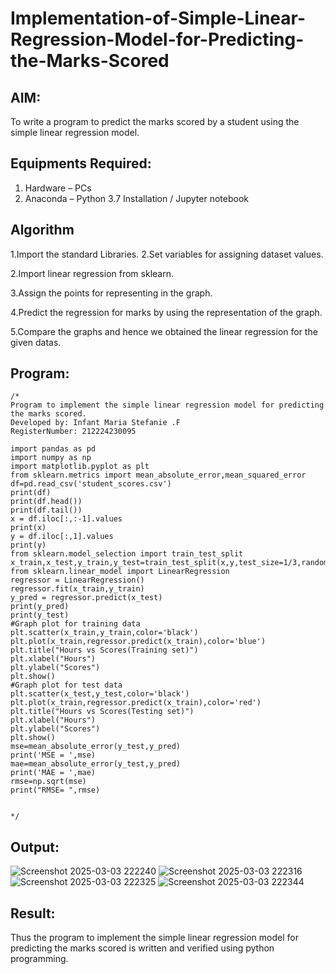 # Implementation-of-Simple-Linear-Regression-Model-for-Predicting-the-Marks-Scored

## AIM:
To write a program to predict the marks scored by a student using the simple linear regression model.

## Equipments Required:
1. Hardware – PCs
2. Anaconda – Python 3.7 Installation / Jupyter notebook

## Algorithm
1.Import the standard Libraries. 2.Set variables for assigning dataset values.

2.Import linear regression from sklearn.

3.Assign the points for representing in the graph.

4.Predict the regression for marks by using the representation of the graph.

5.Compare the graphs and hence we obtained the linear regression for the given datas.


## Program:
```
/*
Program to implement the simple linear regression model for predicting the marks scored.
Developed by: Infant Maria Stefanie .F
RegisterNumber: 212224230095

import pandas as pd
import numpy as np
import matplotlib.pyplot as plt
from sklearn.metrics import mean_absolute_error,mean_squared_error
df=pd.read_csv('student_scores.csv')
print(df)
print(df.head())
print(df.tail())
x = df.iloc[:,:-1].values
print(x)
y = df.iloc[:,1].values
print(y)
from sklearn.model_selection import train_test_split
x_train,x_test,y_train,y_test=train_test_split(x,y,test_size=1/3,random_state=0)
from sklearn.linear_model import LinearRegression
regressor = LinearRegression()
regressor.fit(x_train,y_train)
y_pred = regressor.predict(x_test)
print(y_pred)
print(y_test)
#Graph plot for training data
plt.scatter(x_train,y_train,color='black')
plt.plot(x_train,regressor.predict(x_train),color='blue')
plt.title("Hours vs Scores(Training set)")
plt.xlabel("Hours")
plt.ylabel("Scores")
plt.show()
#Graph plot for test data
plt.scatter(x_test,y_test,color='black')
plt.plot(x_train,regressor.predict(x_train),color='red')
plt.title("Hours vs Scores(Testing set)")
plt.xlabel("Hours")
plt.ylabel("Scores")
plt.show()
mse=mean_absolute_error(y_test,y_pred)
print('MSE = ',mse)
mae=mean_absolute_error(y_test,y_pred)
print('MAE = ',mae)
rmse=np.sqrt(mse)
print("RMSE= ",rmse) 


*/
```

## Output:

![Screenshot 2025-03-03 222240](https://github.com/user-attachments/assets/61346c83-2829-45ed-bb8a-7c4dc651b7e8)
![Screenshot 2025-03-03 222316](https://github.com/user-attachments/assets/5e7df2b6-d4ae-41b9-81b9-8fd4cea415e4)
![Screenshot 2025-03-03 222325](https://github.com/user-attachments/assets/dd624c2f-c678-4d79-a518-c5e0d425cd47)
![Screenshot 2025-03-03 222344](https://github.com/user-attachments/assets/2b31ff18-04e7-4666-93dd-8dff915df4f7)







## Result:
Thus the program to implement the simple linear regression model for predicting the marks scored is written and verified using python programming.
